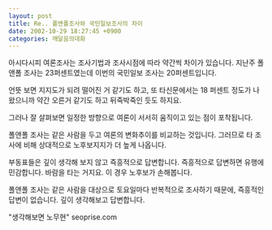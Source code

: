 ```yaml
---
layout: post
title: Re.. 폴앤폴조사와 국민일보조사의 차이
date: 2002-10-29 18:27:45 +0900
categories: 깨달음의대화
---
```

아시다시피 여론조사는 조사기법과 조사시점에 따라 약간씩 차이가 있습니다. 지난주 폴앤폴 조사는 23퍼센트였는데 이번의 국민일보 조사는 20퍼센트입니다.
  

  
언뜻 보면 지지도가 되려 떨어진 거 같기도 하고, 또 타신문에서는 18 퍼센트 정도가 나왔으니까 약간 오른거 같기도 하고 뒤죽박죽인 듯도 하지요.
  

  
그러나 잘 살펴보면 일정한 방향으로 여론이 서서히 움직이고 있는 점이 포착됩니다.
  

  
폴앤폴 조사는 같은 사람을 두고 여론의 변화추이를 비교하는 것입니다. 그러므로 타 조사에 비해 상대적으로 노후보지지가 더 높게 나옵니다.
  

  
부동표들은 깊이 생각해 보지 않고 즉흥적으로 답변합니다. 즉흥적으로 답변하면 유행에 민감합니다. 바람을 타는 거지요. 이 경우 노후보가 손해봅니다.
  

  
폴앤폴 조사는 같은 사람을 대상으로 토요일마다 반복적으로 조사하기 때문에, 즉흥적인 답변이 없습니다. 깊이 생각해보고 답변합니다.
  

  
"생각해보면 노무현" seoprise.com